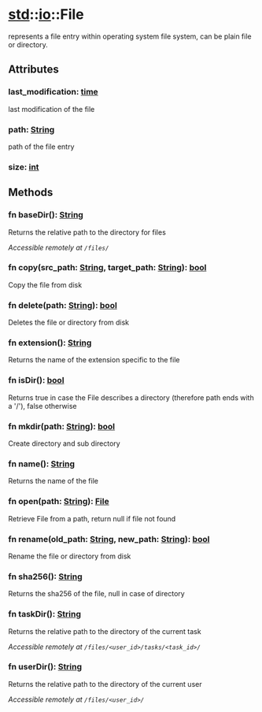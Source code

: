 # [std](/libs/std/)::[io](/libs/std/io/)::File

represents a file entry within operating system file system, can be plain file or directory.

## Attributes

### last_modification:&nbsp;[time](/libs/std/core/type.time.md)
last modification of the file

### path:&nbsp;[String](/libs/std/core/type.String.md)
path of the file entry

### size:&nbsp;[int](/libs/std/core/type.int.md)

## Methods
### fn baseDir():&nbsp;[String](/libs/std/core/type.String.md)<Badge text="native" /><Badge text="static" />

Returns the relative path to the directory for files

*Accessible remotely at `/files/`*
### fn copy(src_path:&nbsp;[String](/libs/std/core/type.String.md), target_path:&nbsp;[String](/libs/std/core/type.String.md)):&nbsp;[bool](/libs/std/core/type.bool.md)<Badge text="native" /><Badge text="static" />

Copy the file from disk
### fn delete(path:&nbsp;[String](/libs/std/core/type.String.md)):&nbsp;[bool](/libs/std/core/type.bool.md)<Badge text="native" /><Badge text="static" />

Deletes the file or directory from disk
### fn extension():&nbsp;[String](/libs/std/core/type.String.md)<Badge text="native" />

Returns the name of the extension specific to the file
### fn isDir():&nbsp;[bool](/libs/std/core/type.bool.md)<Badge text="native" />

Returns true in case the File describes a directory (therefore path ends with a '/'), false otherwise
### fn mkdir(path:&nbsp;[String](/libs/std/core/type.String.md)):&nbsp;[bool](/libs/std/core/type.bool.md)<Badge text="native" /><Badge text="static" />

Create directory and sub directory
### fn name():&nbsp;[String](/libs/std/core/type.String.md)<Badge text="native" />

Returns the name of the file
### fn open(path:&nbsp;[String](/libs/std/core/type.String.md)):&nbsp;[File](/libs/std/io/type.File.md)<Badge text="native" /><Badge text="static" />

Retrieve File from a path, return null if file not found
### fn rename(old_path:&nbsp;[String](/libs/std/core/type.String.md), new_path:&nbsp;[String](/libs/std/core/type.String.md)):&nbsp;[bool](/libs/std/core/type.bool.md)<Badge text="native" /><Badge text="static" />

Rename the file or directory from disk
### fn sha256():&nbsp;[String](/libs/std/core/type.String.md)<Badge text="native" />

Returns the sha256 of the file, null in case of directory
### fn taskDir():&nbsp;[String](/libs/std/core/type.String.md)<Badge text="native" /><Badge text="static" />

Returns the relative path to the directory of the current task

*Accessible remotely at `/files/<user_id>/tasks/<task_id>/`*
### fn userDir():&nbsp;[String](/libs/std/core/type.String.md)<Badge text="native" /><Badge text="static" />

Returns the relative path to the directory of the current user

*Accessible remotely at `/files/<user_id>/`*
